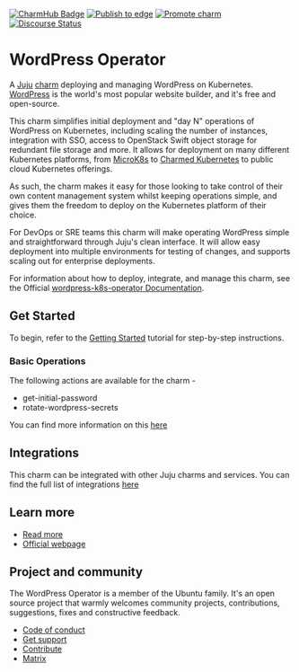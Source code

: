 [![CharmHub Badge](https://charmhub.io/wordpress-k8s/badge.svg)](https://charmhub.io/wordpress-k8s)
[![Publish to edge](https://github.com/canonical/wordpress-k8s-operator/actions/workflows/publish_charm.yaml/badge.svg)](https://github.com/canonical/wordpress-k8s-operator/actions/workflows/publish_charm.yaml)
[![Promote charm](https://github.com/canonical/wordpress-k8s-operator/actions/workflows/promote_charm.yaml/badge.svg)](https://github.com/canonical/wordpress-k8s-operator/actions/workflows/promote_charm.yaml)
[![Discourse Status](https://img.shields.io/discourse/status?server=https%3A%2F%2Fdiscourse.charmhub.io&style=flat&label=CharmHub%20Discourse)](https://discourse.charmhub.io)

# WordPress Operator

A [Juju](https://juju.is/) [charm](https://juju.is/docs/olm/charmed-operators) deploying and managing WordPress on Kubernetes. [WordPress](https://wordpress.com) is the world's most popular website builder, and it's free and open-source.

This charm simplifies initial deployment and "day N" operations of WordPress on Kubernetes,
including scaling the number of instances, integration with SSO, 
access to OpenStack Swift object storage for redundant file storage and more.
It allows for deployment on many different Kubernetes platforms, 
from [MicroK8s](https://microk8s.io/) to [Charmed Kubernetes](https://ubuntu.com/kubernetes) 
to public cloud Kubernetes offerings.

As such, the charm makes it easy for those looking to take control of their own content management system whilst keeping operations simple, 
and gives them the freedom to deploy on the Kubernetes platform of their choice.

For DevOps or SRE teams this charm will make operating WordPress simple and straightforward through Juju's clean interface.
It will allow easy deployment into multiple environments for testing of changes, 
and supports scaling out for enterprise deployments.

For information about how to deploy, integrate, and manage this charm, see the Official [wordpress-k8s-operator Documentation](https://charmhub.io/wordpress-k8s/docs).

## Get Started

To begin, refer to the [Getting Started](https://charmhub.io/wordpress-k8s/docs/tutorial) tutorial for step-by-step instructions.

### Basic Operations

The following actions are available for the charm - 
- get-initial-password
- rotate-wordpress-secrets

You can find more information on this [here](https://charmhub.io/wordpress-k8s/actions)

## Integrations

This charm can be integrated with other Juju charms and services. You can find the full list of integrations [here](https://charmhub.io/wordpress-k8s/integrations)

## Learn more

- [Read more](https://charmhub.io/wordpress-k8s/docs)
- [Official webpage](https://wordpress.com)

## Project and community

The WordPress Operator is a member of the Ubuntu family. 
It's an open source project that warmly welcomes community projects, contributions, suggestions, fixes and constructive feedback.

- [Code of conduct](https://ubuntu.com/community/code-of-conduct)
- [Get support](https://discourse.charmhub.io/)
- [Contribute](https://charmhub.io/wordpress-k8s/docs/contributing-hacking)
- [Matrix](https://matrix.to/#/#charmhub-charmdev:ubuntu.com)

